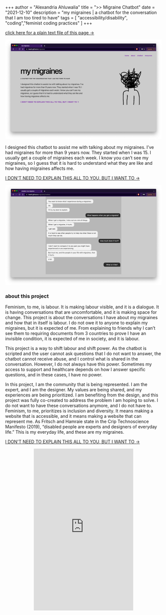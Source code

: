 +++
author = "Alexandria Ahluwalia"
title = ">> Migraine Chatbot"
date = "2021-12-10"
description = "my migraines | a chatbot for the conversation that I am too tired to have"
tags = [
    "accessibility/disability",
    "coding","feminist coding practices"
]
+++

<a href="/txt/migrainechatbot.txt" target="_blank">click here for a plain text file of this page →</a>

![screenshot of the chatbot's website homepage](/img/migraine1.png "my migraines screenshot")

I designed this chatbot to assist me with talking about my migraines. I’ve had migraines for more than 9 years now. They started when I was 15. I usually get a couple of migraines each week. I know you can’t see my migraines, so I guess that it is hard to understand what they are like and how having migraines affects me.

<a href="https://lexahl.github.io/migraine/" target="_blank">I DON'T NEED TO EXPLAIN THIS ALL TO YOU, BUT I WANT TO →</a>

![screenshot of the chatbot in the middle of a conversation](/img/migraine2.png "chatbot conversation screenshot")


<h3>about this project</h2>

Feminism, to me, is labour. It is making labour visible, and it is a dialogue. It is having conversations that are uncomfortable, and it is making space for change. This project is about the conversations I have about my migraines and how that in itself is labour. I do not owe it to anyone to explain my migraines, but it is expected of me. From explaining to friends why I can’t see them to requiring documents from 3 countries to prove I have an invisible condition, it is expected of me in society, and it is labour.

This project is a way to shift labour and shift power. As the chatbot is scripted and the user cannot ask questions that I do not want to answer, the chatbot cannot receive abuse, and I control what is shared in the conversation. However, I do not always have this power. Sometimes my access to support and healthcare depends on how I answer specific questions, and in these cases, I have no power.

In this project, I am the community that is being represented. I am the expert, and I am the designer. My values are being shared, and my experiences are being prioritized. I am benefiting from the design, and this project was fully co-created to address the problem I am hoping to solve. I do not want to have these conversations anymore, and I do not have to. Feminism, to me, prioritizes is inclusion and diversity. It means making a website that is accessible, and it means making a website that can represent me. As Fritsch and Hamraie state in the Crip Technoscience Manifesto (2019), “disabled people are experts and designers of everyday life.” This is my everyday life, and these are my migraines.


<a href="https://lexahl.github.io/migraine/" target="_blank">I DON'T NEED TO EXPLAIN THIS ALL TO YOU, BUT I WANT TO →</a>

<center>
<div>
  <iframe
    src="https://instagram.com/p/CaXASb_MX2k/embed"
    frameborder="0"
    allowfullscreen
    scrolling="no"
    allowtransparency
    width="320"
    height="520"
  ></iframe>
</div></center>